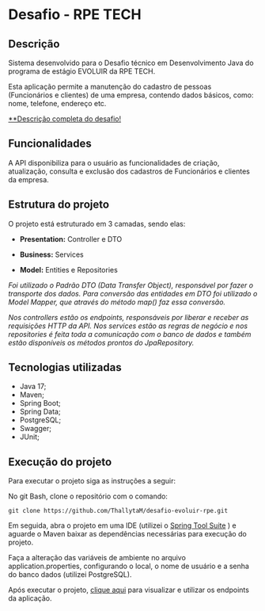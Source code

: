 # **Desafio - RPE TECH**



## Descrição

Sistema desenvolvido para o Desafio técnico em Desenvolvimento Java do programa de estágio EVOLUIR da RPE TECH.

Esta aplicação permite a manutenção do cadastro de pessoas (Funcionários e clientes) de uma empresa, contendo dados básicos, como: nome, telefone, endereço etc. 

[**Descrição completa do desafio!](https://gitlab.com/rangeldiego/desafio-estagiario-1)

## Funcionalidades

A API disponibiliza para o usuário as funcionalidades de criação, atualização, consulta e exclusão dos cadastros de Funcionários e clientes da empresa. 

## Estrutura do projeto

O projeto está estruturado em 3 camadas, sendo elas: 

* **Presentation:** Controller e DTO

* **Business:** Services 

* **Model:** Entities e Repositories

  

*Foi utilizado o Padrão DTO (Data Transfer Object), responsável por fazer o transporte dos dados.* 
*Para conversão das entidades em DTO foi utilizado o Model Mapper, que através do método map() faz essa conversão.* 

*Nos controllers estão os endpoints, responsáveis por liberar e receber as requisições HTTP da API.*
*Nos services estão as regras de negócio e nos repositories é feita toda a comunicação com o banco de dados e também estão disponíveis os métodos prontos do JpaRepository.*


## Tecnologias utilizadas

* Java 17;
* Maven;
* Spring Boot;
* Spring Data;
* PostgreSQL;
* Swagger;
* JUnit;

## Execução do projeto

Para executar o projeto siga as instruções a seguir: 

No git Bash, clone o repositório com o comando:

```
git clone https://github.com/ThallytaM/desafio-evoluir-rpe.git
```

Em seguida, abra o projeto em uma IDE (utilizei o [Spring Tool Suite](https://spring.io/tools) ) e aguarde o Maven baixar as dependências necessárias para execução do projeto.

Faça a alteração das variáveis de ambiente no arquivo application.properties, configurando o local, o nome de usuário e a senha do banco dados (utilizei PostgreSQL).

Após executar o projeto, [clique aqui](http://localhost:8080/swagger-ui.html#/) para visualizar e utilizar os endpoints da aplicação.

